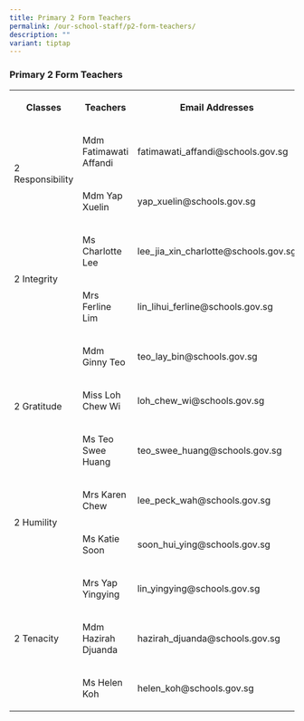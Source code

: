 ```yaml
---
title: Primary 2 Form Teachers
permalink: /our-school-staff/p2-form-teachers/
description: ""
variant: tiptap
---
```

<h3>Primary 2 Form Teachers</h3><table><tbody><tr><th rowspan="1" colspan="1"><p>Classes</p></th><th rowspan="1" colspan="1"><p>Teachers</p></th><th rowspan="1" colspan="1"><p>Email Addresses</p></th></tr><tr><td rowspan="2" colspan="1"><p>2 Responsibility</p></td><td rowspan="1" colspan="1"><p>Mdm Fatimawati Affandi</p></td><td rowspan="1" colspan="1"><p>fatimawati_affandi@schools.gov.sg</p></td></tr><tr><td rowspan="1" colspan="1"><p>Mdm Yap Xuelin</p></td><td rowspan="1" colspan="1"><p>yap_xuelin@schools.gov.sg</p></td></tr><tr><td rowspan="2" colspan="1"><p>2 Integrity</p></td><td rowspan="1" colspan="1"><p>Ms Charlotte Lee</p></td><td rowspan="1" colspan="1"><p>lee_jia_xin_charlotte@schools.gov.sg</p></td></tr><tr><td rowspan="1" colspan="1"><p>Mrs Ferline Lim</p></td><td rowspan="1" colspan="1"><p>lin_lihui_ferline@schools.gov.sg</p></td></tr><tr><td rowspan="3" colspan="1"><p>2 Gratitude</p></td><td rowspan="1" colspan="1"><p>Mdm Ginny Teo</p></td><td rowspan="1" colspan="1"><p>teo_lay_bin@schools.gov.sg</p></td></tr><tr><td rowspan="1" colspan="1"><p>Miss Loh Chew Wi</p></td><td rowspan="1" colspan="1"><p>loh_chew_wi@schools.gov.sg</p></td></tr><tr><td rowspan="1" colspan="1"><p>Ms Teo Swee Huang</p></td><td rowspan="1" colspan="1"><p>teo_swee_huang@schools.gov.sg</p></td></tr><tr><td rowspan="2" colspan="1"><p>2 Humility</p></td><td rowspan="1" colspan="1"><p>Mrs Karen Chew</p></td><td rowspan="1" colspan="1"><p>lee_peck_wah@schools.gov.sg</p></td></tr><tr><td rowspan="1" colspan="1"><p>Ms Katie Soon</p></td><td rowspan="1" colspan="1"><p>soon_hui_ying@schools.gov.sg</p></td></tr><tr><td rowspan="3" colspan="1"><p>2 Tenacity</p></td><td rowspan="1" colspan="1"><p>Mrs Yap Yingying</p></td><td rowspan="1" colspan="1"><p>lin_yingying@schools.gov.sg</p></td></tr><tr><td rowspan="1" colspan="1"><p>Mdm Hazirah Djuanda</p></td><td rowspan="1" colspan="1"><p>hazirah_djuanda@schools.gov.sg</p></td></tr><tr><td rowspan="1" colspan="1"><p>Ms Helen Koh</p></td><td rowspan="1" colspan="1"><p>helen_koh@schools.gov.sg</p></td></tr></tbody></table><p></p>